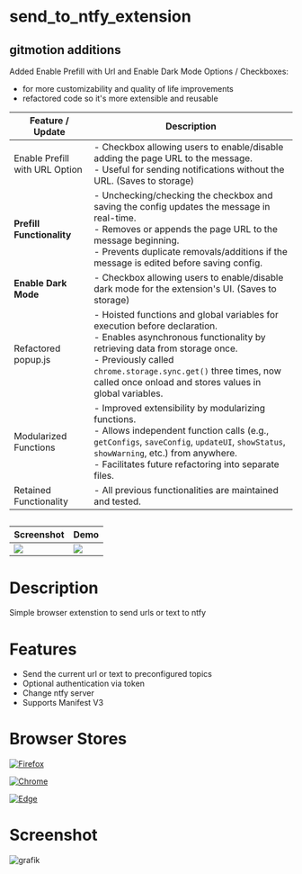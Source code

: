 # send_to_ntfy_extension

## gitmotion additions
Added Enable Prefill with Url and Enable Dark Mode Options / Checkboxes:
- for more customizability and quality of life improvements
- refactored code so it's more extensible and reusable

| Feature / Update | Description |
|---|---|
| Enable Prefill with URL Option | - Checkbox allowing users to enable/disable adding the page URL to the message. <br> - Useful for sending notifications without the URL. (Saves to storage) |
| **Prefill Functionality** | - Unchecking/checking the checkbox and saving the config updates the message in real-time. <br> - Removes or appends the page URL to the message beginning. <br> - Prevents duplicate removals/additions if the message is edited before saving config. |
| **Enable Dark Mode** | - Checkbox allowing users to enable/disable dark mode for the extension's UI. (Saves to storage) |
| Refactored popup.js | - Hoisted functions and global variables for execution before declaration. <br> - Enables asynchronous functionality by retrieving data from storage once. <br> - Previously called `chrome.storage.sync.get()` three times, now called once onload and stores values in global variables. |
| Modularized Functions | - Improved extensibility by modularizing functions. <br> - Allows independent function calls (e.g., `getConfigs`, `saveConfig`, `updateUI`, `showStatus`, `showWarning`, etc.) from anywhere. <br> - Facilitates future refactoring into separate files. |
| Retained Functionality | - All previous functionalities are maintained and tested. |

##

| Screenshot | Demo |
|---|---|
| <a href="https://github.com/user-attachments/assets/96021502-ccb8-41b4-8af5-a6d5a6d31aa1" target="_blank">![](https://github.com/user-attachments/assets/96021502-ccb8-41b4-8af5-a6d5a6d31aa1)</a> | <a href="https://github.com/user-attachments/assets/10e70aa5-65d3-4494-bb5a-0eccb7618002" target="_blank">![](https://github.com/user-attachments/assets/10e70aa5-65d3-4494-bb5a-0eccb7618002)</a> |

##

# Description
Simple browser extenstion to send urls or text to ntfy

# Features 
 - Send the current url or text to preconfigured topics
 - Optional authentication via token
 - Change ntfy server
 - Supports Manifest V3

# Browser Stores
[![Firefox](https://github.com/TheDuffman85/send_to_ntfy_extension/assets/9296618/1219eda6-e480-4859-855c-730e8027379e)](https://addons.mozilla.org/de/firefox/addon/send-to-ntfy/)

[![Chrome](https://github.com/TheDuffman85/send_to_ntfy_extension/assets/9296618/48fa46f9-b210-40bf-92ef-e6797b38bdcc)](https://chromewebstore.google.com/detail/send-to-ntfy/kfiegffaamihidajjcingmognibehdlb)

[![Edge](https://github.com/TheDuffman85/send_to_ntfy_extension/assets/9296618/8389d2f8-39c1-4a42-9d6f-1af0f49277e3)](https://microsoftedge.microsoft.com/addons/detail/send-to-ntfy/nlcjgpmaicbjkjdicgiaighhlihfhafj)

# Screenshot
![grafik](https://github.com/TheDuffman85/send_to_ntfy_extension/assets/9296618/a87f1c2b-b7d4-4d5a-8f38-60436871abe6)
